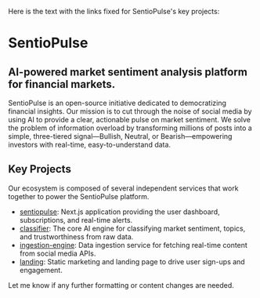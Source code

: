 Here is the text with the links fixed for SentioPulse's key projects:

# SentioPulse
## AI-powered market sentiment analysis platform for financial markets.
SentioPulse is an open-source initiative dedicated to democratizing financial insights. Our mission is to cut through the noise of social media by using AI to provide a clear, actionable pulse on market sentiment. We solve the problem of information overload by transforming millions of posts into a simple, three-tiered signal—Bullish, Neutral, or Bearish—empowering investors with real-time, easy-to-understand data.

## Key Projects
Our ecosystem is composed of several independent services that work together to power the SentioPulse platform.
- [sentiopulse](https://github.com/Sentiopulse/sentiopulse): Next.js application providing the user dashboard, subscriptions, and real-time alerts.
- [classifier](https://github.com/Sentiopulse/classifier): The core AI engine for classifying market sentiment, topics, and trustworthiness from raw data.
- [ingestion-engine](https://github.com/Sentiopulse/ingestion-engine): Data ingestion service for fetching real-time content from social media APIs.
- [landing](https://github.com/Sentiopulse/landing): Static marketing and landing page to drive user sign-ups and engagement.

Let me know if any further formatting or content changes are needed.
